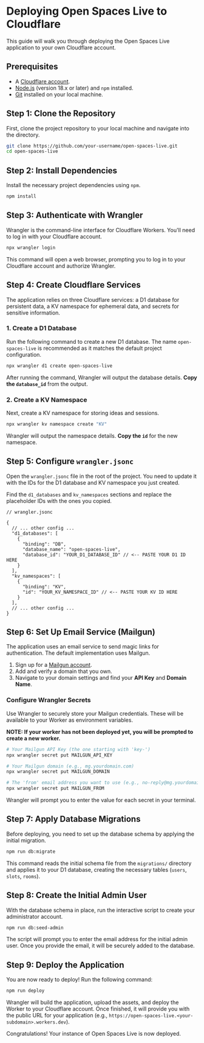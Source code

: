 # Deploying Open Spaces Live to Cloudflare

This guide will walk you through deploying the Open Spaces Live application to your own Cloudflare account.

## Prerequisites

-   A [Cloudflare account](https://dash.cloudflare.com/sign-up).
-   [Node.js](https://nodejs.org/en/) (version 18.x or later) and `npm` installed.
-   [Git](https://git-scm.com/) installed on your local machine.

## Step 1: Clone the Repository

First, clone the project repository to your local machine and navigate into the directory.

```bash
git clone https://github.com/your-username/open-spaces-live.git
cd open-spaces-live
```

## Step 2: Install Dependencies

Install the necessary project dependencies using `npm`.

```bash
npm install
```

## Step 3: Authenticate with Wrangler

Wrangler is the command-line interface for Cloudflare Workers. You'll need to log in with your Cloudflare account.

```bash
npx wrangler login
```

This command will open a web browser, prompting you to log in to your Cloudflare account and authorize Wrangler.

## Step 4: Create Cloudflare Services

The application relies on three Cloudflare services: a D1 database for persistent data, a KV namespace for ephemeral data, and secrets for sensitive information.

### 1. Create a D1 Database

Run the following command to create a new D1 database. The name `open-spaces-live` is recommended as it matches the default project configuration.

```bash
npx wrangler d1 create open-spaces-live
```

After running the command, Wrangler will output the database details. **Copy the `database_id`** from the output.

### 2. Create a KV Namespace

Next, create a KV namespace for storing ideas and sessions.

```bash
npx wrangler kv namespace create "KV"
```

Wrangler will output the namespace details. **Copy the `id`** for the new namespace.

## Step 5: Configure `wrangler.jsonc`

Open the `wrangler.jsonc` file in the root of the project. You need to update it with the IDs for the D1 database and KV namespace you just created.

Find the `d1_databases` and `kv_namespaces` sections and replace the placeholder IDs with the ones you copied.

```jsonc
// wrangler.jsonc

{
  // ... other config ...
  "d1_databases": [
    {
      "binding": "DB",
      "database_name": "open-spaces-live",
      "database_id": "YOUR_D1_DATABASE_ID" // <-- PASTE YOUR D1 ID HERE
    }
  ],
  "kv_namespaces": [
    {
      "binding": "KV",
      "id": "YOUR_KV_NAMESPACE_ID" // <-- PASTE YOUR KV ID HERE
    }
  ],
  // ... other config ...
}
```

## Step 6: Set Up Email Service (Mailgun)

The application uses an email service to send magic links for authentication. The default implementation uses Mailgun.

1.  Sign up for a [Mailgun account](https://www.mailgun.com/).
2.  Add and verify a domain that you own.
3.  Navigate to your domain settings and find your **API Key** and **Domain Name**.

### Configure Wrangler Secrets

Use Wrangler to securely store your Mailgun credentials. These will be available to your Worker as environment variables.

**NOTE: If your worker has not been deployed yet, you will be prompted to create a new worker.**

```bash
# Your Mailgun API Key (the one starting with 'key-')
npx wrangler secret put MAILGUN_API_KEY

# Your Mailgun domain (e.g., mg.yourdomain.com)
npx wrangler secret put MAILGUN_DOMAIN

# The 'from' email address you want to use (e.g., no-reply@mg.yourdomain.com)
npx wrangler secret put MAILGUN_FROM
```

Wrangler will prompt you to enter the value for each secret in your terminal.

## Step 7: Apply Database Migrations

Before deploying, you need to set up the database schema by applying the initial migration.

```bash
npm run db:migrate
```

This command reads the initial schema file from the `migrations/` directory and applies it to your D1 database, creating the necessary tables (`users`, `slots`, `rooms`).

## Step 8: Create the Initial Admin User

With the database schema in place, run the interactive script to create your administrator account.

```bash
npm run db:seed-admin
```

The script will prompt you to enter the email address for the initial admin user. Once you provide the email, it will be securely added to the database.

## Step 9: Deploy the Application

You are now ready to deploy! Run the following command:

```bash
npm run deploy
```

Wrangler will build the application, upload the assets, and deploy the Worker to your Cloudflare account. Once finished, it will provide you with the public URL for your application (e.g., `https://open-spaces-live.<your-subdomain>.workers.dev`).

Congratulations! Your instance of Open Spaces Live is now deployed.
